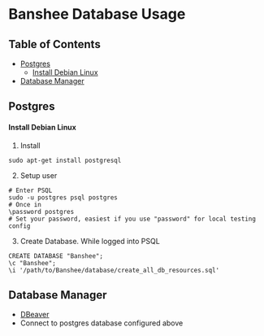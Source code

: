 # Banshee Database Usage

<!-- TABLE OF CONTENTS -->
## Table of Contents

* [Postgres](#postgres)
  * [Install Debian Linux](#install-debian-linux)
* [Database Manager](#database-manager)

## Postgres
#### Install Debian Linux
1. Install
```text
sudo apt-get install postgresql
```
2. Setup user
```text
# Enter PSQL
sudo -u postgres psql postgres
# Once in
\password postgres
# Set your password, easiest if you use "password" for local testing config
```
3. Create Database. While logged into PSQL
```text
CREATE DATABASE "Banshee";
\c "Banshee";
\i '/path/to/Banshee/database/create_all_db_resources.sql'
```

## Database Manager
* [DBeaver](https://dbeaver.io/download/)
* Connect to postgres database configured above
